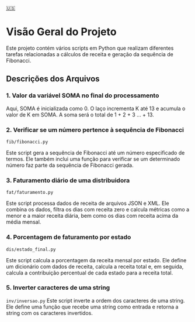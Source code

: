 [🇺🇸](https://github.com/iFallenHunt/target-sis/blob/main/README.md)

# Visão Geral do Projeto

Este projeto contém vários scripts em Python que realizam diferentes tarefas relacionadas a cálculos de receita e geração da sequência de Fibonacci.

## Descrições dos Arquivos

### 1. Valor da variável SOMA no final do processamento

Aqui, SOMA é inicializada como 0. O laço incrementa K até 13 e acumula o valor de K em SOMA. A soma será o total de 1 + 2 + 3 ... + 13.

### 2. Verificar se um número pertence à sequência de Fibonacci

`fib/fibonacci.py`

Este script gera a sequência de Fibonacci até um número especificado de termos. Ele também inclui uma função para verificar se um determinado número faz parte da sequência de Fibonacci gerada.

### 3. Faturamento diário de uma distribuidora

`fat/faturamento.py`

Este script processa dados de receita de arquivos JSON e XML. Ele combina os dados, filtra os dias com receita zero e calcula métricas como a menor e a maior receita diária, bem como os dias com receita acima da média mensal.

### 4. Porcentagem de faturamento por estado

`dis/estado_final.py`

Este script calcula a porcentagem da receita mensal por estado. Ele define um dicionário com dados de receita, calcula a receita total e, em seguida, calcula a contribuição percentual de cada estado para a receita total.

### 5. Inverter caracteres de uma string

`inv/inversao.py`
Este script inverte a ordem dos caracteres de uma string. Ele define uma função que recebe uma string como entrada e retorna a string com os caracteres invertidos.
